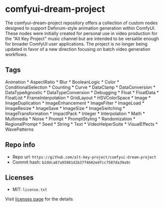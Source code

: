 # comfyui-dream-project
The comfyui-dream-project repository offers a collection of custom nodes designed to support Deforum-style animation generation within ComfyUI. These nodes were initially created for personal use in video production for the "Alt Key Project" music channel but are intended to be versatile enough for broader ComfyUI user applications. The project is no longer being updated in favor of a new direction focusing on batch video generation workflows.

## Tags
Animation * AspectRatio * Blur * BooleanLogic * Color * ConditionalSelection * Counting * Curve * DataClamp * DataConversion * DataTypeAgnostic * DataTypeConversion * Debugging * Float * FloatData * FloatList * FrameInterpolation * GridLayout * HSVColorSpace * Image * ImageDuplication * ImageEnhancement * ImageFilter * ImageLoad * ImageResize * ImageSave * ImageSize * ImageSwitching * ImageTransformation * ImpactPack * Integer * Interpolation * Math * Multimedia * Noise * Prompt * PromptStyling * Randomization * RegionalPrompt * Seed * String * Text * VideoHelperSuite * VisualEffects * WavePatterns

## Repo info
- Repo url: `https://github.com/alt-key-project/comfyui-dream-project`
- Commit hash: `b2ddca87a95881d2b37f4602edfcc7507da39a9c`

## Licenses
- MIT: `license.txt`

Visit [licenses page](licenses.md) for the details
